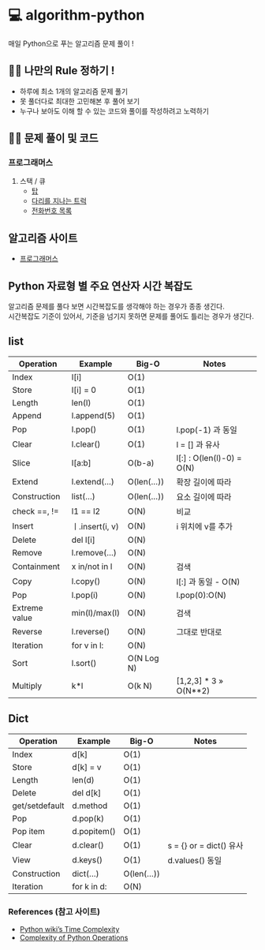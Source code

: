 # 💻 algorithm-python
매일 Python으로 푸는 알고리즘 문제 풀이 !

## 💁‍♂️ 나만의 Rule 정하기 !
* 하루에 최소 1개의 알고리즘 문제 풀기 
* 못 풀더다로 최대한 고민해본 후 풀어 보기 
* 누구나 보아도 이해 할 수 있는 코드와 풀이를 작성하려고 노력하기

## 👨‍💻 문제 풀이 및 코드

### 프로그래머스
1. 스택 / 큐
    * [탑](https://github.com/wwlee94/algorithm-python/blob/master/programmers/stack-queue/탑.py)
    * [다리를 지나는 트럭](https://github.com/wwlee94/algorithm-python/blob/master/programmers/stack-queue/다리를지나는트럭.py)
    * [전화번호 목록](https://github.com/wwlee94/algorithm-python/blob/master/programmers/hash/전화번호목록.py)

## 알고리즘 사이트
* [프로그래머스](https://programmers.co.kr)

## Python 자료형 별 주요 연산자 시간 복잡도

알고리즘 문제를 풀다 보면 시간복잡도를 생각해야 하는 경우가 종종 생긴다.  
시간복잡도 기준이 있어서, 기준을 넘기지 못하면 문제를 풀어도 틀리는 경우가 생긴다.

## list

| Operation | Example | Big-O | Notes |
| --- | --- | --- | --- |
| Index | l[i] | O(1) |   |
| Store | l[i] = 0 | O(1) |   |
| Length | len(l) | O(1) |   |
| Append | l.append(5) | O(1) |   |
| Pop | l.pop() | O(1) | l.pop(-1) 과 동일 |
| Clear | l.clear() | O(1) | l = [] 과 유사 |
| Slice | l[a:b] | O(b-a) | l[:] : O(len(l)-0) = O(N) |
| Extend | l.extend(…) | O(len(…)) | 확장 길이에 따라 |
| Construction | list(…) | O(len(…)) | 요소 길이에 따라 |
| check ==, != | l1 == l2 | O(N) | 비교 |
| Insert | ㅣ.insert(i, v) | O(N) | i 위치에 v를 추가 |
| Delete | del l[i] | O(N) |   |
| Remove | l.remove(…) | O(N) |   |
| Containment | x in/not in l | O(N) | 검색 |
| Copy | l.copy() | O(N) | l[:] 과 동일 - O(N) |
| Pop | l.pop(i) | O(N) | l.pop(0):O(N) |
| Extreme value | min(l)/max(l) | O(N) | 검색 |
| Reverse | l.reverse() | O(N) | 그대로 반대로 |
| Iteration | for v in l: | O(N) |   |
| Sort | l.sort() | O(N Log N) |   |
| Multiply | k*l | O(k N) | [1,2,3] * 3 » O(N**2) |

## Dict

| Operation | Example | Big-O | Notes |
| --- | --- | --- | --- |
| Index | d[k] | O(1) |   |
| Store | d[k] = v | O(1) |   |
| Length | len(d) | O(1) |   |
| Delete | del d[k] | O(1) |   |
| get/setdefault | d.method | O(1) |   |
| Pop | d.pop(k) | O(1) |   |
| Pop item | d.popitem() | O(1) |   |
| Clear | d.clear() | O(1) | s = {} or = dict() 유사 |
| View | d.keys() | O(1) | d.values() 동일 |
| Construction | dict(…) | O(len(…)) |   |
| Iteration | for k in d: | O(N) |   |

### References (참고 사이트)
<ul>
  <li><a href="https://wiki.python.org/moin/TimeComplexity">Python wiki’s Time Complexity</a></li>
  <li><a href="https://www.ics.uci.edu/~pattis/ICS-33/lectures/complexitypython.txt">Complexity of Python Operations</a></li>
</ul>
